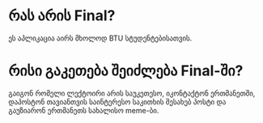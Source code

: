 # რას არის Final?
ეს აპლიკაცია აირს მხოლოდ BTU სტუდენტებისათვის. 





# რისი გაკეთება შეიძლება Final-ში?
გაიგონ რომელი ლექტოირი არის საუკეთესო, იკონტაქტონ ერთმანეთში, დაპოსტონ თავიანთვის საინტერესო 
საკითხის შესახებ პოსტი და გაუზიარონ ერთმანეთს სახალისო meme-ბი.

